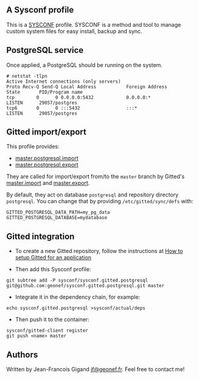## A Sysconf profile

This is a [SYSCONF](https://github.com/geonef/sysconf.base)
profile. SYSCONF is a method and tool to manage custom system files
for easy install, backup and sync.


## PostgreSQL service

Once applied, a PostgreSQL should be running on the system.
```
# netstat -tlpn
Active Internet connections (only servers)
Proto Recv-Q Send-Q Local Address           Foreign Address         State       PID/Program name
tcp        0      0 0.0.0.0:5432            0.0.0.0:*               LISTEN      29057/postgres  
tcp6       0      0 :::5432                 :::*                    LISTEN      29057/postgres  
```


## Gitted import/export

This profile provides:
* [master.postgresql.import](tree/etc/gitted/sync/master.postgresql.import)
* [master.postgresql.export](tree/etc/gitted/sync/master.postgresql.export)

They are called for import/export from/to the ```master``` branch by
Gitted's
[master.import](https://github.com/geonef/sysconf.gitted/blob/master/tree/etc/gitted/sync/master.impport)
and
[master.export](https://github.com/geonef/sysconf.gitted/blob/master/tree/etc/gitted/sync/master.export).

By default, they act on database ```postgresql``` and repository
directory ```postgresql```. You can change that by providing
```/etc/gitted/sync/defs``` with:
```
GITTED_POSTGRESQL_DATA_PATH=my_pg_data
GITTED_POSTGRESQL_DATABASE=mydatabase
```


## Gitted integration

* To create a new Gitted repository, follow the instructions at
  [How to setup Gitted for an application](https://github.com/geonef/sysconf.gitted/blob/master/doc/howto-create-new.md)
  
* Then add this Sysconf profile:
```
git subtree add -P sysconf/sysconf.gitted.postgresql git@github.com:geonef/sysconf.gitted.postgresql.git master
```

* Integrate it in the dependency chain, for example:
```
echo sysconf.gitted.postgresql >sysconf/actual/deps
```

* Then push it to the container:
```
sysconf/gitted-client register
git push <name> master
```


## Authors

Written by Jean-Francois Gigand <jf@geonef.fr>. Feel free to contact me!
